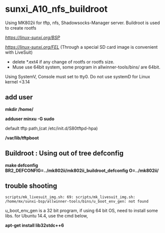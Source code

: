 # sunxi_A10_nfs_buildroot
Using MK802ii for tftp, nfs, Shadowsocks-Manager server. Buildroot is used to create rootfs

*https://linux-sunxi.org/BSP*

*https://linux-sunxi.org/FEL* (Through a special SD card image is convenient with LiveSuit)


- delete *.ext4 if any change of rootfs or rootfs size.
- Muse use 64bit system, some program in allwinner-tools/bins/ are 64bit.

Using SystemV, Console must set to tty0. Do not use systemD for Linux kernel <3.14

## add user
**mkdir /home/**

**adduser minxu -G sudo**


default tftp path,(cat /etc/init.d/S80tftpd-hpa)

**/var/lib/tftpboot**

## Buildroot : Using out of tree defconfig
**make defconfig BR2_DEFCONFIG=../mk802ii/mk802ii_buildroot_defconfig O=../mk802ii/**

## trouble shooting
`scripts/mk_livesuit_img.sh: 69: scripts/mk_livesuit_img.sh: /home/mx/sunxi-bsp/allwinner-tools/bins/u_boot_env_gen: not found`

u_boot_env_gen is a 32 bit program, if using 64 bit OS, need to install some libs. for Ubuntu 14.4, use the cmd below,

**apt-get install lib32stdc++6**
